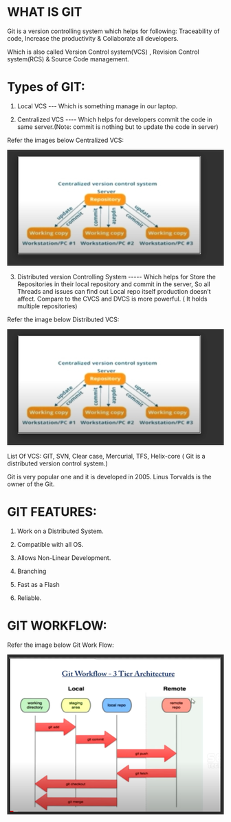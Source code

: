 # WHAT IS GIT

Git is a version controlling system which helps for following: Traceability of code, Increase the productivity & Collaborate all developers.

Which is also called Version Control system(VCS) , Revision Control system(RCS) & Source Code management.

# Types of GIT:

1. Local VCS --- Which is something manage in our laptop.

2. Centralized VCS ---- Which helps for developers commit the code in same server.(Note: commit is nothing but to update the code in server)

Refer the images below Centralized VCS:

![images/centralizedvcs.PNG](images/centralizedvcs.PNG)

3. Distributed version Controlling System ----- Which helps for Store the Repositories in their local repository and commit in the server, So all Threads and issues can find out Local repo itself production doesn’t affect. Compare to the CVCS and DVCS is more powerful. ( It holds multiple repositories)

Refer the image below Distributed VCS:

![images/distributedvcs.PNG](images/centralizedvcs.PNG)

List Of VCS: GIT, SVN, Clear case, Mercurial, TFS, Helix-core ( Git is a distributed version control system.)

Git is very popular one and it is developed in 2005. Linus Torvalds is the owner of the Git.


# GIT FEATURES:

1. Work on a Distributed System.

2. Compatible with all OS.

3. Allows Non-Linear Development.

4. Branching

5. Fast as a Flash

6. Reliable.

# GIT WORKFLOW:

Refer the image below Git Work Flow:

![images/gitworkflow.PNG](images/gitworkflow.PNG)
